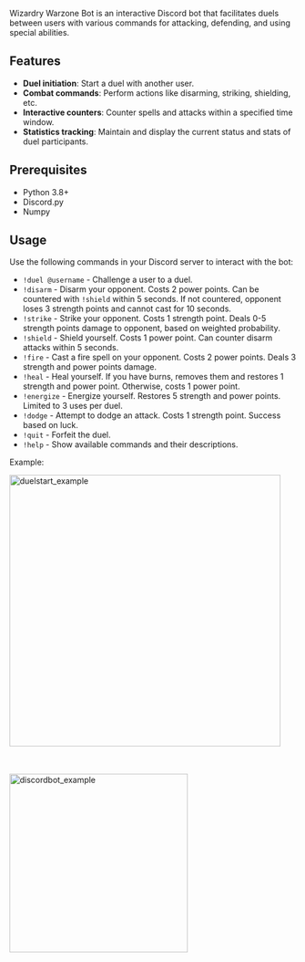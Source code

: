 Wizardry Warzone Bot is an interactive Discord bot that facilitates duels between users with various commands for attacking, defending, and using special abilities.

## Features

- **Duel initiation**: Start a duel with another user.
- **Combat commands**: Perform actions like disarming, striking, shielding, etc.
- **Interactive counters**: Counter spells and attacks within a specified time window.
- **Statistics tracking**: Maintain and display the current status and stats of duel participants.

## Prerequisites

- Python 3.8+
- Discord.py
- Numpy

## Usage

Use the following commands in your Discord server to interact with the bot:

- `!duel @username` - Challenge a user to a duel.
- `!disarm` - Disarm your opponent. Costs 2 power points. Can be countered with `!shield` within 5 seconds. If not countered, opponent loses 3 strength points and cannot cast for 10 seconds.
- `!strike` - Strike your opponent. Costs 1 strength point. Deals 0-5 strength points damage to opponent, based on weighted probability.
- `!shield` - Shield yourself. Costs 1 power point. Can counter disarm attacks within 5 seconds.
- `!fire` - Cast a fire spell on your opponent. Costs 2 power points. Deals 3 strength and power points damage.
- `!heal` - Heal yourself. If you have burns, removes them and restores 1 strength and power point. Otherwise, costs 1 power point.
- `!energize` - Energize yourself. Restores 5 strength and power points. Limited to 3 uses per duel.
- `!dodge` - Attempt to dodge an attack. Costs 1 strength point. Success based on luck.
- `!quit` - Forfeit the duel.
- `!help` - Show available commands and their descriptions.

Example:

<img width="476" alt="duelstart_example" src="https://github.com/user-attachments/assets/adbaf748-eb2a-4bfc-b564-78b1ad873299">

<br /><br />
<img width="313" alt="discordbot_example" src="https://github.com/user-attachments/assets/bae9abc5-3e2e-4a5f-a8af-ea14ce27b6d3">
